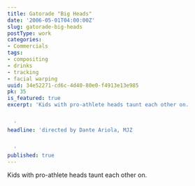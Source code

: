 ```yaml
---
title: Gatorade "Big Heads"
date: '2006-05-01T04:00:00Z'
slug: gatorade-big-heads
postType: work
categories:
- Commercials
tags:
- compositing
- drinks
- tracking
- facial warping
uuid: 34e52271-cd6c-4d40-80e0-f4913e13e985
pk: 35
is_featured: true
excerpt: 'Kids with pro-athlete heads taunt each other on.


  '
headline: 'directed by Dante Ariola, MJZ


  '
published: true
---
```

Kids with pro-athlete heads taunt each other on.


